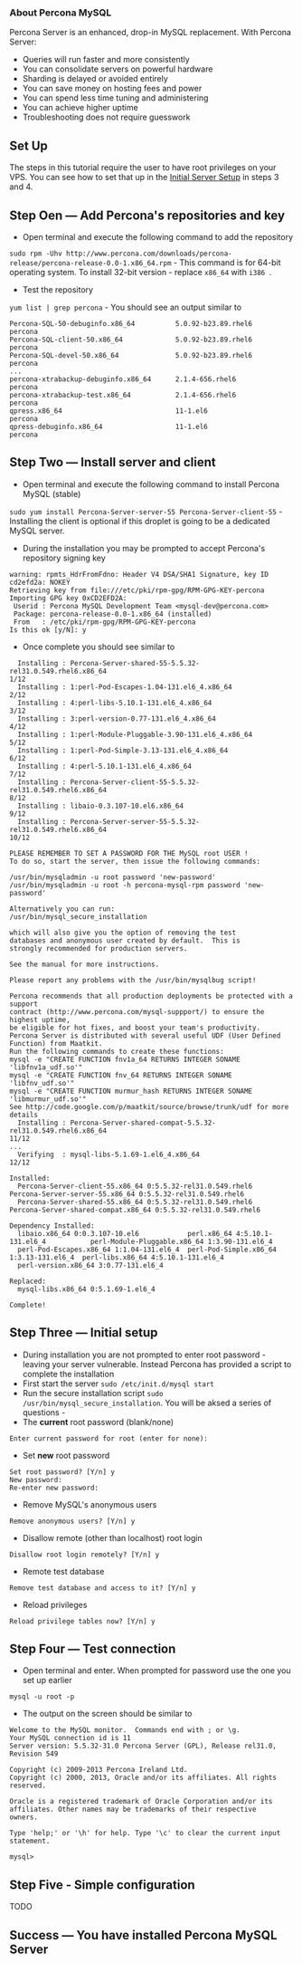 ### About Percona MySQL

Percona Server is an enhanced, drop-in MySQL replacement. With Percona Server:
  - Queries will run faster and more consistently
  - You can consolidate servers on powerful hardware
  - Sharding is delayed or avoided entirely
  - You can save money on hosting fees and power
  - You can spend less time tuning and administering
  - You can achieve higher uptime
  - Troubleshooting does not require guesswork

## Set Up

The steps in this tutorial require the user to have root privileges on your VPS. You can see how to set that up in the [Initial Server Setup](https://www.digitalocean.com/community/articles/initial-server-setup-with-centos-6) in steps 3 and 4.

## Step Oen — Add Percona's repositories and key

  - Open terminal and execute the following command to add the repository

```sudo rpm -Uhv http://www.percona.com/downloads/percona-release/percona-release-0.0-1.x86_64.rpm``` - This command is for 64-bit operating system. To install 32-bit version - replace `x86_64` with `i386 `.

  - Test the repository

```yum list | grep percona``` - You should see an output similar to

```
Percona-SQL-50-debuginfo.x86_64          5.0.92-b23.89.rhel6           percona  
Percona-SQL-client-50.x86_64             5.0.92-b23.89.rhel6           percona  
Percona-SQL-devel-50.x86_64              5.0.92-b23.89.rhel6           percona  
...
percona-xtrabackup-debuginfo.x86_64      2.1.4-656.rhel6               percona  
percona-xtrabackup-test.x86_64           2.1.4-656.rhel6               percona  
qpress.x86_64                            11-1.el6                      percona  
qpress-debuginfo.x86_64                  11-1.el6                      percona
```

## Step Two — Install server and client

  - Open terminal and execute the following command to install Percona MySQL (stable)

```sudo yum install Percona-Server-server-55 Percona-Server-client-55``` - Installing the client is optional if this droplet is going to be a dedicated MySQL server.

  - During the installation you may be prompted to accept Percona's repository signing key

```
warning: rpmts_HdrFromFdno: Header V4 DSA/SHA1 Signature, key ID cd2efd2a: NOKEY
Retrieving key from file:///etc/pki/rpm-gpg/RPM-GPG-KEY-percona
Importing GPG key 0xCD2EFD2A:
 Userid : Percona MySQL Development Team <mysql-dev@percona.com>
 Package: percona-release-0.0-1.x86_64 (installed)
 From   : /etc/pki/rpm-gpg/RPM-GPG-KEY-percona
Is this ok [y/N]: y
```

  - Once complete you should see similar to

```
  Installing : Percona-Server-shared-55-5.5.32-rel31.0.549.rhel6.x86_64                                                       1/12 
  Installing : 1:perl-Pod-Escapes-1.04-131.el6_4.x86_64                                                                       2/12 
  Installing : 4:perl-libs-5.10.1-131.el6_4.x86_64                                                                            3/12 
  Installing : 3:perl-version-0.77-131.el6_4.x86_64                                                                           4/12 
  Installing : 1:perl-Module-Pluggable-3.90-131.el6_4.x86_64                                                                  5/12 
  Installing : 1:perl-Pod-Simple-3.13-131.el6_4.x86_64                                                                        6/12 
  Installing : 4:perl-5.10.1-131.el6_4.x86_64                                                                                 7/12 
  Installing : Percona-Server-client-55-5.5.32-rel31.0.549.rhel6.x86_64                                                       8/12 
  Installing : libaio-0.3.107-10.el6.x86_64                                                                                   9/12 
  Installing : Percona-Server-server-55-5.5.32-rel31.0.549.rhel6.x86_64                                                      10/12 

PLEASE REMEMBER TO SET A PASSWORD FOR THE MySQL root USER !
To do so, start the server, then issue the following commands:

/usr/bin/mysqladmin -u root password 'new-password'
/usr/bin/mysqladmin -u root -h percona-mysql-rpm password 'new-password'

Alternatively you can run:
/usr/bin/mysql_secure_installation

which will also give you the option of removing the test
databases and anonymous user created by default.  This is
strongly recommended for production servers.

See the manual for more instructions.

Please report any problems with the /usr/bin/mysqlbug script!

Percona recommends that all production deployments be protected with a support
contract (http://www.percona.com/mysql-suppport/) to ensure the highest uptime,
be eligible for hot fixes, and boost your team's productivity.
Percona Server is distributed with several useful UDF (User Defined Function) from Maatkit.
Run the following commands to create these functions:
mysql -e "CREATE FUNCTION fnv1a_64 RETURNS INTEGER SONAME 'libfnv1a_udf.so'"
mysql -e "CREATE FUNCTION fnv_64 RETURNS INTEGER SONAME 'libfnv_udf.so'"
mysql -e "CREATE FUNCTION murmur_hash RETURNS INTEGER SONAME 'libmurmur_udf.so'"
See http://code.google.com/p/maatkit/source/browse/trunk/udf for more details
  Installing : Percona-Server-shared-compat-5.5.32-rel31.0.549.rhel6.x86_64                                                  11/12 
...
  Verifying  : mysql-libs-5.1.69-1.el6_4.x86_64                                                                              12/12 

Installed:
  Percona-Server-client-55.x86_64 0:5.5.32-rel31.0.549.rhel6     Percona-Server-server-55.x86_64 0:5.5.32-rel31.0.549.rhel6        
  Percona-Server-shared-55.x86_64 0:5.5.32-rel31.0.549.rhel6     Percona-Server-shared-compat.x86_64 0:5.5.32-rel31.0.549.rhel6    

Dependency Installed:
  libaio.x86_64 0:0.3.107-10.el6            perl.x86_64 4:5.10.1-131.el6_4           perl-Module-Pluggable.x86_64 1:3.90-131.el6_4 
  perl-Pod-Escapes.x86_64 1:1.04-131.el6_4  perl-Pod-Simple.x86_64 1:3.13-131.el6_4  perl-libs.x86_64 4:5.10.1-131.el6_4           
  perl-version.x86_64 3:0.77-131.el6_4     

Replaced:
  mysql-libs.x86_64 0:5.1.69-1.el6_4                                                                                               

Complete!
```

## Step Three — Initial setup

  - During installation you are not prompted to enter root password - leaving your server vulnerable. Instead Percona has provided a script to complete the installation
  - First start the server `sudo /etc/init.d/mysql start`
  - Run the secure installation script `sudo /usr/bin/mysql_secure_installation`. You will be aksed a series of questions -
  - The **current** root password (blank/none) 

```Enter current password for root (enter for none):```

  - Set **new** root password

```
Set root password? [Y/n] y
New password: 
Re-enter new password:
```

  - Remove MySQL's anonymous users

```
Remove anonymous users? [Y/n] y
```

  - Disallow remote (other than localhost) root login

```
Disallow root login remotely? [Y/n] y
```

  - Remote test database

```
Remove test database and access to it? [Y/n] y
```

  - Reload privileges

```
Reload privilege tables now? [Y/n] y
```

## Step Four — Test connection

  - Open terminal and enter. When prompted for password use the one you set up earlier

```mysql -u root -p```

  - The output on the screen should be similar to

```
Welcome to the MySQL monitor.  Commands end with ; or \g.
Your MySQL connection id is 11
Server version: 5.5.32-31.0 Percona Server (GPL), Release rel31.0, Revision 549

Copyright (c) 2009-2013 Percona Ireland Ltd.
Copyright (c) 2000, 2013, Oracle and/or its affiliates. All rights reserved.

Oracle is a registered trademark of Oracle Corporation and/or its
affiliates. Other names may be trademarks of their respective
owners.

Type 'help;' or '\h' for help. Type '\c' to clear the current input statement.

mysql>
```

## Step Five - Simple configuration

  TODO

## Success  — You have installed Percona MySQL Server
